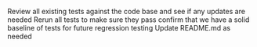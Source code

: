 Review all existing tests against the code base and see if any updates are needed
Rerun all tests to make sure they pass
confirm that we have a solid baseline of tests for future regression testing
Update README.md as needed
